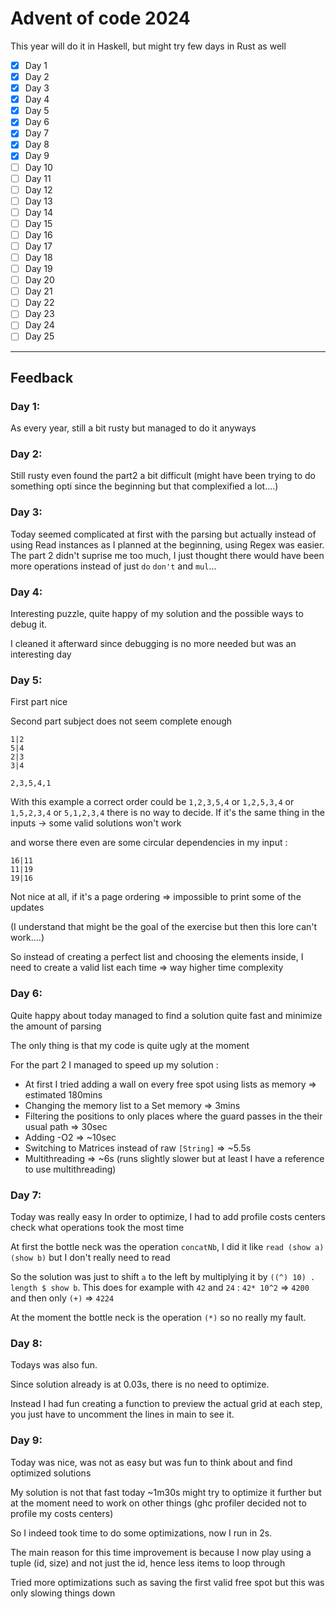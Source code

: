 # Advent of code 2024

This year will do it in Haskell, but might try few days in Rust as well

- [x] Day 1
- [x] Day 2
- [x] Day 3
- [x] Day 4
- [x] Day 5
- [x] Day 6
- [x] Day 7
- [x] Day 8
- [x] Day 9
- [ ] Day 10
- [ ] Day 11
- [ ] Day 12
- [ ] Day 13
- [ ] Day 14
- [ ] Day 15
- [ ] Day 16
- [ ] Day 17
- [ ] Day 18
- [ ] Day 19
- [ ] Day 20
- [ ] Day 21
- [ ] Day 22
- [ ] Day 23
- [ ] Day 24
- [ ] Day 25

---

## Feedback

### Day 1:

As every year, still a bit rusty but managed to do it anyways

### Day 2:

Still rusty even found the part2 a bit difficult (might have been trying to do something opti since the beginning but that complexified a lot....)

### Day 3:

Today seemed complicated at first with the parsing but actually instead of using Read instances as I planned at the beginning, using Regex was easier.
The part 2 didn't suprise me too much, I just thought there would have been more operations instead of just `do` `don't` and `mul`...

### Day 4:

Interesting puzzle, quite happy of my solution and the possible ways to debug it.

I cleaned it afterward since debugging is no more needed but was an interesting day

### Day 5:

First part nice

Second part subject does not seem complete enough
```
1|2
5|4
2|3
3|4

2,3,5,4,1
```
With this example a correct order could be
`1,2,3,5,4` or `1,2,5,3,4` or `1,5,2,3,4` or `5,1,2,3,4`
there is no way to decide. If it's the same thing in the inputs -> some valid solutions won't work

and worse there even are some circular dependencies in my input :
```
16|11
11|19
19|16
```
Not nice at all, if it's a page ordering => impossible to print some of the updates

(I understand that might be the goal of the exercise but then this lore can't work....)

So instead of creating a perfect list and choosing the elements inside, I need to create a valid list each time => way higher time complexity

### Day 6:

Quite happy about today managed to find a solution quite fast and minimize the amount of parsing

The only thing is that my code is quite ugly at the moment

For the part 2 I managed to speed up my solution :
- At first I tried adding a wall on every free spot using lists as memory => estimated 180mins
- Changing the memory list to a Set memory => 3mins
- Filtering the positions to only places where the guard passes in the their usual path => 30sec
- Adding -O2 => ~10sec
- Switching to Matrices instead of raw `[String]` => ~5.5s
- Multithreading => ~6s (runs slightly slower but at least I have a reference to use multithreading)

### Day 7:

Today was really easy
In order to optimize, I had to add profile costs centers check what operations took the most time

At first the bottle neck was the operation `concatNb`, I did it like `read (show a) (show b)` but I don't really need to read

So the solution was just to shift `a` to the left by multiplying it by `((^) 10) . length $ show b`. This does for example with `42` and `24` : `42* 10^2` => `4200` and then only `(+)` => `4224`

At the moment the bottle neck is the operation `(*)` so no really my fault.

### Day 8:

Todays was also fun.

Since solution already is at 0.03s, there is no need to optimize.

Instead I had fun creating a function to preview the actual grid at each step, you just have to uncomment the lines in main to see it.

### Day 9:

Today was nice, was not as easy but was fun to think about and find optimized solutions

My solution is not that fast today ~1m30s might try to optimize it further but at the moment need to work on other things
(ghc profiler decided not to profile my costs centers)

So I indeed took time to do some optimizations, now I run in 2s.

The main reason for this time improvement is because I now play using a tuple (id, size) and not just the id, hence less items to loop through

Tried more optimizations such as saving the first valid free spot but this was only slowing things down
